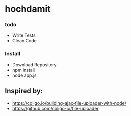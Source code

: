 # hochdamit


### todo
 - Write Tests
 - Clean Code

### Install
 - Download Repository
 - npm install
 - node app.js

## Inspired by:
  - https://coligo.io/building-ajax-file-uploader-with-node/
  - https://github.com/coligo-io/file-uploader